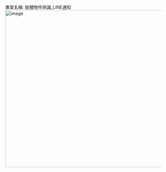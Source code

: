 專案名稱: 肢體物件辨識_LINE通知
<img width="895" height="508" alt="image" src="https://github.com/user-attachments/assets/84321380-d163-45a7-9a7d-ce04444bea33" />
